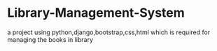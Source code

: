 # Library-Management-System
 a project using python,django,bootstrap,css,html  which is required for  managing the books in library
